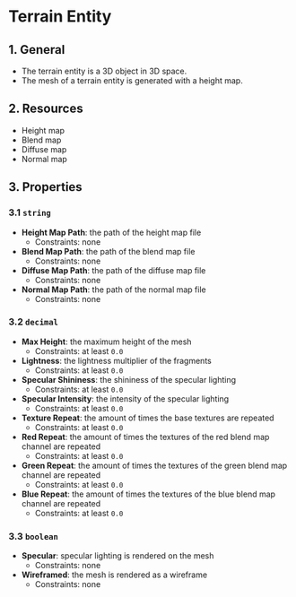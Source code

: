# Terrain Entity

## 1. General

- The terrain entity is a 3D object in 3D space.
- The mesh of a terrain entity is generated with a height map.

## 2. Resources

- Height map
- Blend map
- Diffuse map
- Normal map

## 3. Properties

### 3.1 `string`

- **Height Map Path**: the path of the height map file
  - Constraints: none
- **Blend Map Path**: the path of the blend map file
  - Constraints: none
- **Diffuse Map Path**: the path of the diffuse map file
  - Constraints: none
- **Normal Map Path**: the path of the normal map file
  - Constraints: none

### 3.2 `decimal`

- **Max Height**: the maximum height of the mesh
  - Constraints: at least `0.0`
- **Lightness**: the lightness multiplier of the fragments
  - Constraints: at least `0.0`
- **Specular Shininess**: the shininess of the specular lighting
  - Constraints: at least `0.0`
- **Specular Intensity**: the intensity of the specular lighting
  - Constraints: at least `0.0`
- **Texture Repeat**: the amount of times the base textures are repeated
  - Constraints: at least `0.0`
- **Red Repeat**: the amount of times the textures of the red blend map channel are repeated
  - Constraints: at least `0.0`
- **Green Repeat**: the amount of times the textures of the green blend map channel are repeated
  - Constraints: at least `0.0`
- **Blue Repeat**: the amount of times the textures of the blue blend map channel are repeated
  - Constraints: at least `0.0`

### 3.3 `boolean`

- **Specular**: specular lighting is rendered on the mesh
  - Constraints: none
- **Wireframed**: the mesh is rendered as a wireframe
  - Constraints: none
